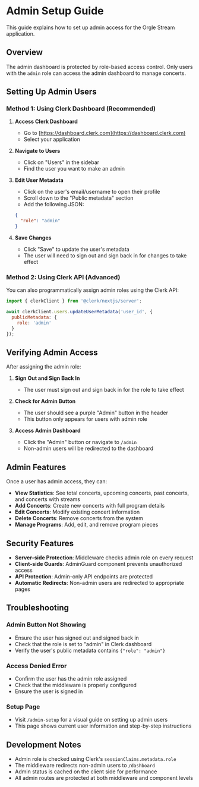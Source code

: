 # Admin Setup Guide

This guide explains how to set up admin access for the Orgle Stream application.

## Overview

The admin dashboard is protected by role-based access control. Only users with the `admin` role can access the admin dashboard to manage concerts.

## Setting Up Admin Users

### Method 1: Using Clerk Dashboard (Recommended)

1. **Access Clerk Dashboard**
   - Go to [https://dashboard.clerk.com](https://dashboard.clerk.com)
   - Select your application

2. **Navigate to Users**
   - Click on "Users" in the sidebar
   - Find the user you want to make an admin

3. **Edit User Metadata**
   - Click on the user's email/username to open their profile
   - Scroll down to the "Public metadata" section
   - Add the following JSON:
   ```json
   {
     "role": "admin"
   }
   ```

4. **Save Changes**
   - Click "Save" to update the user's metadata
   - The user will need to sign out and sign back in for changes to take effect

### Method 2: Using Clerk API (Advanced)

You can also programmatically assign admin roles using the Clerk API:

```javascript
import { clerkClient } from '@clerk/nextjs/server';

await clerkClient.users.updateUserMetadata('user_id', {
  publicMetadata: {
    role: 'admin'
  }
});
```

## Verifying Admin Access

After assigning the admin role:

1. **Sign Out and Sign Back In**
   - The user must sign out and sign back in for the role to take effect

2. **Check for Admin Button**
   - The user should see a purple "Admin" button in the header
   - This button only appears for users with admin role

3. **Access Admin Dashboard**
   - Click the "Admin" button or navigate to `/admin`
   - Non-admin users will be redirected to the dashboard

## Admin Features

Once a user has admin access, they can:

- **View Statistics**: See total concerts, upcoming concerts, past concerts, and concerts with streams
- **Add Concerts**: Create new concerts with full program details
- **Edit Concerts**: Modify existing concert information
- **Delete Concerts**: Remove concerts from the system
- **Manage Programs**: Add, edit, and remove program pieces

## Security Features

- **Server-side Protection**: Middleware checks admin role on every request
- **Client-side Guards**: AdminGuard component prevents unauthorized access
- **API Protection**: Admin-only API endpoints are protected
- **Automatic Redirects**: Non-admin users are redirected to appropriate pages

## Troubleshooting

### Admin Button Not Showing
- Ensure the user has signed out and signed back in
- Check that the role is set to "admin" in Clerk dashboard
- Verify the user's public metadata contains `{"role": "admin"}`

### Access Denied Error
- Confirm the user has the admin role assigned
- Check that the middleware is properly configured
- Ensure the user is signed in

### Setup Page
- Visit `/admin-setup` for a visual guide on setting up admin users
- This page shows current user information and step-by-step instructions

## Development Notes

- Admin role is checked using Clerk's `sessionClaims.metadata.role`
- The middleware redirects non-admin users to `/dashboard`
- Admin status is cached on the client side for performance
- All admin routes are protected at both middleware and component levels
